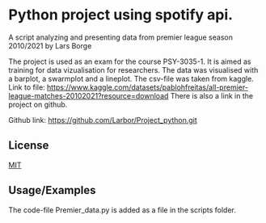# Python project using spotify api.

A script analyzing and presenting data from premier league season 2010/2021 by Lars Borge

The project is used as an exam for the course PSY-3035-1. It is aimed as training for data vizualisation for researchers. 
The data was visualised with a barplot, a swarmplot and a lineplot. 
The csv-file was taken from kaggle. Link to file: https://www.kaggle.com/datasets/pablohfreitas/all-premier-league-matches-20102021?resource=download
There is also a link in the project on github. 

Github link: https://github.com/Larbor/Project_python.git


## License

[MIT](https://choosealicense.com/licenses/mit/)


## Usage/Examples

The code-file Premier_data.py is added as a file in the scripts folder.

